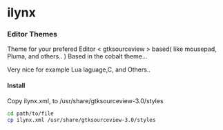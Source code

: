 # ilynx
### Editor Themes

Theme for your prefered Editor < gtksourceview > based( like mousepad, Pluma, and others.. )
Based in the cobalt theme...

Very nice for example Lua laguage,C, and Others..

#### Install
Copy ilynx.xml, to /usr/share/gtksourceview-3.0/styles
```bash
cd path/to/file
cp ilynx.xml /usr/share/gtksourceview-3.0/styles
```
